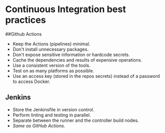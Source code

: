 # Continuous Integration best practices

##Github Actions

- Keep the Actions (pipelines) minimal.
- Don't install unnecessary packages.
- Don't expose sensitive information or hardcode secrets.
- Cache the dependencies and results of expensive operations.
- Use a consistent version of the tools.
- Test on as many platforms as possible.
- Use an access key (stored in the repos secrets) instead of a password to access Docker.

## Jenkins

- Store the Jenkinsfile in version control.
- Perform linting and testing in parallel.
- Separate between the runner and the controller build nodes.
- _Same as GitHub Actions._
